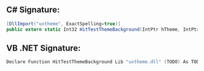 
## C# Signature:
```cs
[DllImport("uxtheme", ExactSpelling=true)]
public extern static Int32 HitTestThemeBackground(IntPtr hTheme, IntPtr hdc, int iPartId, int iStateId, UInt32 dwOptions, ref RECT pRect, IntPtr hrgn, POINT ptTest, out HitTestThemeBackgroundCode code);
```

## VB .NET Signature:
```cs
Declare Function HitTestThemeBackground Lib "uxtheme.dll" (TODO) As TODO
```
